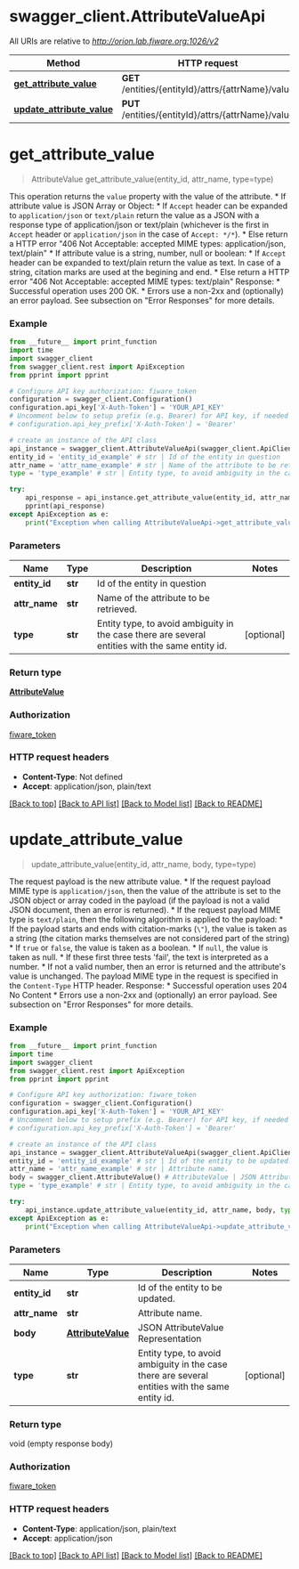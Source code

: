 # swagger_client.AttributeValueApi

All URIs are relative to *http://orion.lab.fiware.org:1026/v2*

Method | HTTP request | Description
------------- | ------------- | -------------
[**get_attribute_value**](AttributeValueApi.md#get_attribute_value) | **GET** /entities/{entityId}/attrs/{attrName}/value | 
[**update_attribute_value**](AttributeValueApi.md#update_attribute_value) | **PUT** /entities/{entityId}/attrs/{attrName}/value | 


# **get_attribute_value**
> AttributeValue get_attribute_value(entity_id, attr_name, type=type)



This operation returns the `value` property with the value of the attribute. * If attribute value is JSON Array or Object:   * If `Accept` header can be expanded to `application/json` or `text/plain` return the value as a JSON with a     response type of application/json or text/plain (whichever is the first in `Accept` header or     `application/json` in the case of `Accept: */*`).   * Else return a HTTP error \"406 Not Acceptable: accepted MIME types: application/json, text/plain\" * If attribute value is a string, number, null or boolean:   * If `Accept` header can be expanded to text/plain return the value as text. In case of a string, citation     marks are used at the begining and end.   * Else return a HTTP error \"406 Not Acceptable: accepted MIME types: text/plain\" Response: * Successful operation uses 200 OK. * Errors use a non-2xx and (optionally) an error payload. See subsection on \"Error Responses\" for   more details.

### Example
```python
from __future__ import print_function
import time
import swagger_client
from swagger_client.rest import ApiException
from pprint import pprint

# Configure API key authorization: fiware_token
configuration = swagger_client.Configuration()
configuration.api_key['X-Auth-Token'] = 'YOUR_API_KEY'
# Uncomment below to setup prefix (e.g. Bearer) for API key, if needed
# configuration.api_key_prefix['X-Auth-Token'] = 'Bearer'

# create an instance of the API class
api_instance = swagger_client.AttributeValueApi(swagger_client.ApiClient(configuration))
entity_id = 'entity_id_example' # str | Id of the entity in question
attr_name = 'attr_name_example' # str | Name of the attribute to be retrieved.
type = 'type_example' # str | Entity type, to avoid ambiguity in the case there are several entities with the same entity id. (optional)

try:
    api_response = api_instance.get_attribute_value(entity_id, attr_name, type=type)
    pprint(api_response)
except ApiException as e:
    print("Exception when calling AttributeValueApi->get_attribute_value: %s\n" % e)
```

### Parameters

Name | Type | Description  | Notes
------------- | ------------- | ------------- | -------------
 **entity_id** | **str**| Id of the entity in question | 
 **attr_name** | **str**| Name of the attribute to be retrieved. | 
 **type** | **str**| Entity type, to avoid ambiguity in the case there are several entities with the same entity id. | [optional] 

### Return type

[**AttributeValue**](AttributeValue.md)

### Authorization

[fiware_token](../README.md#fiware_token)

### HTTP request headers

 - **Content-Type**: Not defined
 - **Accept**: application/json, plain/text

[[Back to top]](#) [[Back to API list]](../README.md#documentation-for-api-endpoints) [[Back to Model list]](../README.md#documentation-for-models) [[Back to README]](../README.md)

# **update_attribute_value**
> update_attribute_value(entity_id, attr_name, body, type=type)



The request payload is the new attribute value. * If the request payload MIME type is `application/json`, then the value of the attribute is set to   the JSON object or array coded in the payload (if the payload is not a valid JSON document,   then an error is returned). * If the request payload MIME type is `text/plain`, then the following algorithm is applied to the   payload:   * If the payload starts and ends with citation-marks (`\"`), the value is taken as a string     (the citation marks themselves are not considered part of the string)   * If `true` or `false`, the value is taken as a boolean.   * If `null`, the value is taken as null.   * If these first three tests 'fail', the text is interpreted as a number.   * If not a valid number, then an error is returned and the attribute's value is unchanged. The payload MIME type in the request is specified in the `Content-Type` HTTP header. Response: * Successful operation uses 204 No Content * Errors use a non-2xx and (optionally) an error payload. See subsection on \"Error Responses\" for   more details.

### Example
```python
from __future__ import print_function
import time
import swagger_client
from swagger_client.rest import ApiException
from pprint import pprint

# Configure API key authorization: fiware_token
configuration = swagger_client.Configuration()
configuration.api_key['X-Auth-Token'] = 'YOUR_API_KEY'
# Uncomment below to setup prefix (e.g. Bearer) for API key, if needed
# configuration.api_key_prefix['X-Auth-Token'] = 'Bearer'

# create an instance of the API class
api_instance = swagger_client.AttributeValueApi(swagger_client.ApiClient(configuration))
entity_id = 'entity_id_example' # str | Id of the entity to be updated.
attr_name = 'attr_name_example' # str | Attribute name.
body = swagger_client.AttributeValue() # AttributeValue | JSON AttributeValue Representation
type = 'type_example' # str | Entity type, to avoid ambiguity in the case there are several entities with the same entity id. (optional)

try:
    api_instance.update_attribute_value(entity_id, attr_name, body, type=type)
except ApiException as e:
    print("Exception when calling AttributeValueApi->update_attribute_value: %s\n" % e)
```

### Parameters

Name | Type | Description  | Notes
------------- | ------------- | ------------- | -------------
 **entity_id** | **str**| Id of the entity to be updated. | 
 **attr_name** | **str**| Attribute name. | 
 **body** | [**AttributeValue**](AttributeValue.md)| JSON AttributeValue Representation | 
 **type** | **str**| Entity type, to avoid ambiguity in the case there are several entities with the same entity id. | [optional] 

### Return type

void (empty response body)

### Authorization

[fiware_token](../README.md#fiware_token)

### HTTP request headers

 - **Content-Type**: application/json, plain/text
 - **Accept**: application/json

[[Back to top]](#) [[Back to API list]](../README.md#documentation-for-api-endpoints) [[Back to Model list]](../README.md#documentation-for-models) [[Back to README]](../README.md)

